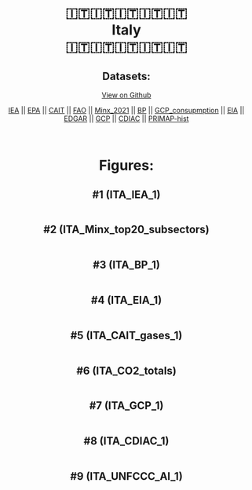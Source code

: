 
<center>
<h1 align="center">
🇮🇹🇮🇹🇮🇹🇮🇹🇮🇹
<br>
Italy
<br>
🇮🇹🇮🇹🇮🇹🇮🇹🇮🇹
</h1>
<h2>Datasets:</h2>
<p><a href="https://github.com/dquintani/GreenhouseData/tree/master/country_data/ITA_Italy/data">View on Github</a>
<br></p><p><a href="data/ITA_IEA.csv">IEA</a> || <a href="data/ITA_EPA.csv">EPA</a> || <a href="data/ITA_CAIT.csv">CAIT</a> || <a href="data/ITA_FAO.csv">FAO</a> || <a href="data/ITA_Minx_2021.csv">Minx_2021</a> || <a href="data/ITA_BP.csv">BP</a> || <a href="data/ITA_GCP_consupmption.csv">GCP_consupmption</a> || <a href="data/ITA_EIA.csv">EIA</a> || <a href="data/ITA_EDGAR.csv">EDGAR</a> || <a href="data/ITA_GCP.csv">GCP</a> || <a href="data/ITA_CDIAC.csv">CDIAC</a> || <a href="data/ITA_PRIMAP-hist.csv">PRIMAP-hist</a></p><p><br></p>
<h1>Figures:</h1><h2>#1 (ITA_IEA_1)</h2>
<p><img alt="" src="figures/ITA_IEA_1.png" /></p><h2>#2 (ITA_Minx_top20_subsectors)</h2>
<p><img alt="" src="figures/ITA_Minx_top20_subsectors.png" /></p><h2>#3 (ITA_BP_1)</h2>
<p><img alt="" src="figures/ITA_BP_1.png" /></p><h2>#4 (ITA_EIA_1)</h2>
<p><img alt="" src="figures/ITA_EIA_1.png" /></p><h2>#5 (ITA_CAIT_gases_1)</h2>
<p><img alt="" src="figures/ITA_CAIT_gases_1.png" /></p><h2>#6 (ITA_CO2_totals)</h2>
<p><img alt="" src="figures/ITA_CO2_totals.png" /></p><h2>#7 (ITA_GCP_1)</h2>
<p><img alt="" src="figures/ITA_GCP_1.png" /></p><h2>#8 (ITA_CDIAC_1)</h2>
<p><img alt="" src="figures/ITA_CDIAC_1.png" /></p><h2>#9 (ITA_UNFCCC_AI_1)</h2>
<p><img alt="" src="figures/ITA_UNFCCC_AI_1.png" /></p>